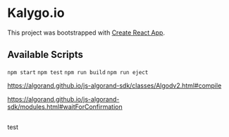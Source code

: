 # Kalygo.io

This project was bootstrapped with [Create React App](https://github.com/facebook/create-react-app).

## Available Scripts
`npm start`
`npm test`
`npm run build`
`npm run eject`

https://algorand.github.io/js-algorand-sdk/classes/Algodv2.html#compile

https://algorand.github.io/js-algorand-sdk/modules.html#waitForConfirmation

##

test